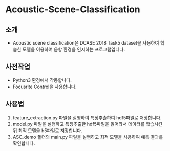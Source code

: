 # Acoustic-Scene-Classification


## 소개
- Acoustic scene classification은 DCASE 2018 Task5 dataset을 사용하여 학습한 모델을 이용하여 음향 환경을 인지하는 프로그램입니다.


## 사전작업
- Python3 환경에서 작동합니다.
- Focusrite Control을 사용합니다.


## 사용법
1. feature_extraction.py 파일을 실행하여 특징추출하여 hdf5파일로 저장합니다.
1. model.py 파일을 실행하고 특징추출한 hdf5파일을 읽어와서 데이터를 학습시킨 뒤 최적 모델을 h5파일로 저장합니다.
1. ASC_demo 폴더의 main.py 파일을 실행하고 최적 모델을 사용하여 예측 결과를 확인합니다.

